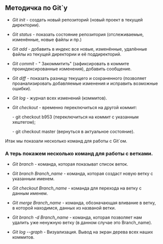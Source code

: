 ## Методичка по Git`y ##

* *Git init* - создать новый репозиторий (новый проект в текущей директории). 

* *Git status* - показать состояние репозитория (отслеживаемые, изменённые, новые файлы и пр.)

* *Git add* - добавить в индекс все новые, изменённые, удалённые файлы из текущей директории и её поддиректорий.

* *Git commit* - " Закоммитить" (зафиксировать в коммите проиндексированные изменения), добавить сообщение.

* *Git diff* - показать разницу текущего и сохраненного (позволяет проанализировать добавляемые изменения и исправить возможные ошибки).

* *Git log* - журнал всех изменений (коммитов).

* *Git checkout* - временно переключиться на другой коммит:

    \- git checkout b953 (переключиться на коммит с указанным хештегом);

    \- git checkout master (вернуться в актуальное состояние).

Итак мы показали несколько команд для  работы с Git`ом.

### А терь покажем  несколько команд для работы с ветками.

* *Git branch* - команда, которая показыват список веток.

* *Git branch Branch_name* - команда, которая создаст новую ветку с указанным именем.   

* *Git checkout Branch_name* - команда для перехода на ветку с данным именем.

* *Git merge Branch_name* - команда, обозначающая вливание в ветку, в которой находимся, данных из названой ветки.

* *Git branch -d Branch_name* - команда, которая позволяет нам удалить уже ненужную ветку (в данном случае это Branch_name).

* *Git log --graph* - Визуализация. Вывод на экран дерева всех наших коммитов.